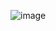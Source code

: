 ![image](https://user-images.githubusercontent.com/92837455/194009833-02161f5b-2d92-4451-9207-cdedc910078e.png)
